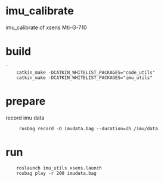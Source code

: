 # imu_calibrate
imu_calibrate of xsens Mti-G-710

# build
```
`
    catkin_make -DCATKIN_WHITELIST_PACKAGES="code_utils"
    catkin_make -DCATKIN_WHITELIST_PACKAGES="imu_utils"
```
# prepare
record imu data 
```
     rosbag record -O imudata.bag --duration=2h /imu/data
```
# run
```
    roslaunch imu_utils xsens.launch
    rosbag play -r 200 imudata.bag
```
   

